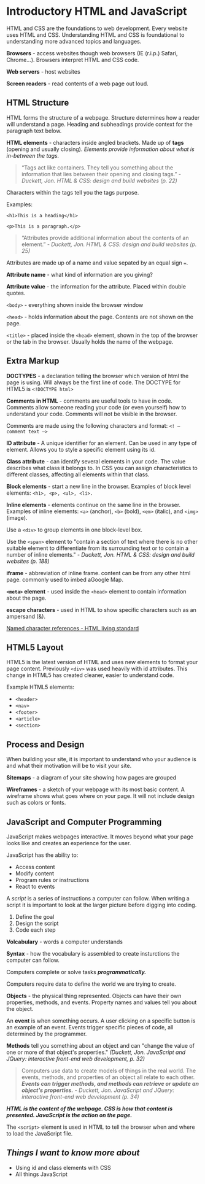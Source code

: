 # Introductory HTML and JavaScript

HTML and CSS are the foundations to web development. Every website uses HTML and CSS. Understanding HTML and CSS is foundational to understanding more advanced topics and languages.

**Browsers** - access websites though web browsers (IE (r.i.p.) Safari, Chrome…). Browsers interpret HTML and CSS code.

**Web servers** - host websites

**Screen readers** - read contents of a web page out loud.

## HTML Structure

HTML forms the structure of a webpage. Structure determines how a reader will understand a page. Heading and subheadings provide context for the paragraph text below.

**HTML elements** - characters inside angled brackets. Made up of **tags** (opening and usually closing). *Elements provide information about what is in-between the tags.*

>“Tags act like containers. They tell you something about the information that lies between their opening and closing tags.” - *Duckett, Jon. HTML & CSS: design and build websites (p. 22)*

Characters within the tags tell you the tags purpose.

Examples:

`<h1>This is a heading</h1>`

`<p>This is a paragraph.</p>`

>“Attributes provide additional information about the contents of an element.” - *Duckett, Jon. HTML & CSS: design and build websites (p. 25)*

Attributes are made up of a name and value sepated by an equal sign `=`.

**Attribute name** - what kind of information are you giving?

**Attribute value** - the information for the attribute. Placed within double quotes.

`<body>` - everything shown inside the browser window

`<head>` - holds information about the page. Contents are not shown on the page.

`<title>` - placed inside the `<head>` element, shown in the top of the browser or the tab in the browser. Usually holds the name of the webpage.

## Extra Markup

**DOCTYPES** - a declaration telling the browser which version of html the page is using. Will always be the first line of code. The DOCTYPE for HTML5 is `<!DOCTYPE html>`

**Comments in HTML** - comments are useful tools to have in code. Comments allow someone reading your code (or even yourself) how to understand your code. Comments will not be visible in the browser.

Comments are made using the following characters and format: `<! — comment text —>`

**ID attribute** - A unique identifier for an element. Can be used in any type of element. Allows you to style a specific element using its id. 

**Class attribute** - can identify several elements in your code. The value describes what class it belongs to. In CSS you can assign characteristics to different classes, affecting all elements within that class.

**Block elements** - start a new line in the browser. Examples of block level elements: `<h1>, <p>, <ul>, <li>.`

**Inline elements** - elements continue on the same line in the browser. Examples of inline elements: `<a>` (anchor), `<b>` (bold), `<em>` (italic), and `<img>` (image).

Use a `<div>` to group elements in one block-level box.

Use the `<span>` element to "contain a section of text where there is no other suitable element to differentiate from its surrounding text or to contain a number of inline elements." - *Duckett, Jon. HTML & CSS: design and build websites (p. 188)*

**iframe** - abbreviation of inline frame. content can be from any other html page. commonly used to imbed aGoogle  Map.

**`<meta>` element** - used inside the `<head>` element to contain information about the page.

**escape characters** - used in HTML to show specific characters such as an ampersand (&).

[Named character references - HTML living standard](https://html.spec.whatwg.org/multipage/named-characters.html#named-character-references)

## HTML5 Layout

HTML5 is the latest version of HTML and uses new elements to format your page content. Previously `<div>` was used heavily with id attributes. This change in HTML5 has created cleaner, easier to understand code.

Example HTML5 elements:

* `<header>`
* `<nav>`
* `<footer>`
* `<article>`
* `<section>`

## Process and Design

When building your site, it is important to understand who your audience is and what their motivation will be to visit your site.

**Sitemaps** - a diagram of your site showing how pages are grouped

**Wireframes** - a sketch of your webpage with its most basic content. A wireframe shows what goes where on your page. It will not include design such as colors or fonts.

## JavaScript and Computer Programming

JavaScript makes webpages interactive. It moves beyond what your page looks like and creates an experience for the user.

JavaScript has the ability to:

* Access content
* Modify content
* Program rules or instructions
* React to events

A *script* is a series of instructions a computer can follow. When writing a script it is important to look at the larger picture before digging into coding.

1. Define the goal
2. Design the script
3. Code each step

**Volcabulary** - words a computer understands

**Syntax** - how the vocabulary is assembled to create insturctions the computer can follow.

Computers complete or solve tasks ***programmatically.***

Computers require data to define the world we are trying to create.

**Objects** - the physical thing represented. Objects can have their own properties, methods, and events. Property names and values tell you about the object.

An **event** is when something occurs. A user clicking on a specific button is an example of an event. Events trigger specific pieces of code, all determined by the programmer.

**Methods** tell you something about an object and can "change the value of one or more of that object's properties." *(Duckett, Jon. JavaScript and JQuery: interactive front-end web development, p. 32)*

>Computers use data to create models of things in the real world. The events, methods, and properties of an object all relate to each other. ***Events can trigger methods, and methods can retrieve or update an object's properties.*** - *Duckett, Jon. JavaScript and JQuery: interactive front-end web development (p. 34)*

***HTML is the content of the webpage. CSS is how that content is presented. JavaScript is the action on the page.***

The `<script>` element is used in HTML to tell the browser when and where to load the JavaScript file.

## ***Things I want to know more about***

* Using id and class elements with CSS
* All things JavaScript
